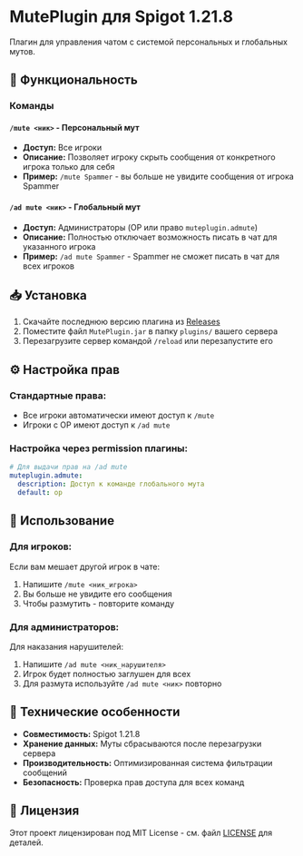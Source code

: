 # MutePlugin для Spigot 1.21.8

Плагин для управления чатом с системой персональных и глобальных мутов.

## 🚀 Функциональность

### Команды

#### `/mute <ник>` - Персональный мут
- **Доступ:** Все игроки
- **Описание:** Позволяет игроку скрыть сообщения от конкретного игрока только для себя
- **Пример:** `/mute Spammer` - вы больше не увидите сообщения от игрока Spammer

#### `/ad mute <ник>` - Глобальный мут  
- **Доступ:** Администраторы (OP или право `muteplugin.admute`)
- **Описание:** Полностью отключает возможность писать в чат для указанного игрока
- **Пример:** `/ad mute Spammer` - Spammer не сможет писать в чат для всех игроков

## 📥 Установка

1. Скачайте последнюю версию плагина из [Releases](https://github.com/yourname/MutePlugin/releases)
2. Поместите файл `MutePlugin.jar` в папку `plugins/` вашего сервера
3. Перезагрузите сервер командой `/reload` или перезапустите его

## ⚙️ Настройка прав

### Стандартные права:
- Все игроки автоматически имеют доступ к `/mute`
- Игроки с OP имеют доступ к `/ad mute`

### Настройка через permission плагины:
```yaml
# Для выдачи прав на /ad mute
muteplugin.admute:
  description: Доступ к команде глобального мута
  default: op
```

## 🎯 Использование

### Для игроков:
Если вам мешает другой игрок в чате:
1. Напишите `/mute <ник_игрока>`
2. Вы больше не увидите его сообщения
3. Чтобы размутить - повторите команду

### Для администраторов:
Для наказания нарушителей:
1. Напишите `/ad mute <ник_нарушителя>`
2. Игрок будет полностью заглушен для всех
3. Для размута используйте `/ad mute <ник>` повторно

## 🔧 Технические особенности

- **Совместимость:** Spigot 1.21.8
- **Хранение данных:** Муты сбрасываются после перезагрузки сервера
- **Производительность:** Оптимизированная система фильтрации сообщений
- **Безопасность:** Проверка прав доступа для всех команд


## 📄 Лицензия

Этот проект лицензирован под MIT License - см. файл [LICENSE](LICENSE) для деталей.
